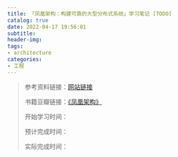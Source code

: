```yaml
---
title: 「凤凰架构：构建可靠的大型分布式系统」学习笔记 [TODO]
catalog: true
date: 2022-04-17 19:56:01
subtitle:
header-img:
tags:
- architecture
categories:
- 工程
---
```


> 参考资料链接：[网站链接](https://icyfenix.cn/)
> 
> 书籍豆瓣链接：[《凤凰架构》](https://book.douban.com/subject/35492898/)
> 
> 开始学习时间：
> 
> 预计完成时间：
> 
> 实际完成时间：
